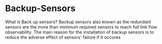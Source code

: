 # Backup-Sensors
What is Back up sensors? Backup sensors also known as the redundant sensors are the more than minimum required sensors to reach full link flow observability. The main reason for the installation of backup sensors is to reduce the adverse effect of sensors' failure if it occures 
